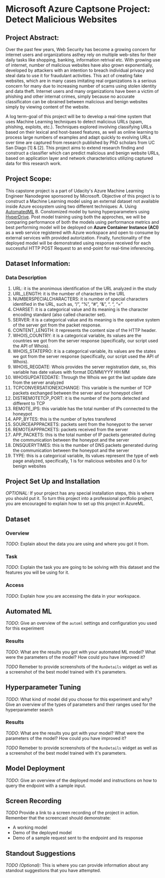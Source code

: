 # Microsoft Azure Captsone Project: Detect Malicious Websites

## Project Abstract: 

Over the past few years, Web Security has become a growing concern for internet users and organizations asthey rely on multiple web-sites for their daily tasks like shopping, banking, information retrival etc. With growing use of internet, number of malicious websites have also grown exponentially, developed by attackers with an intention to breach individual privacy and steal data to use it for fraudulant activities. This act of creating fake websites, which are in many cases imitating real organizations is a serious concern for many due to increasing number of scams using stolen identity and data theft. Internet users and many organizations have been a victim of phishing and other internat crimes, simply because no accurate classificaton can be obrained between malicious and benign websites simply by viewing content of the website.

A log term-goal of this project will be to develop a real-time system that uses Machine Learning techniques to detect malicious URLs (spam, phishing, exploits, etc.). Techniques explored involving classifying URLs based on their lexical and host-based features, as well as online learning to process large numbers of examples and adapt quickly to evolving URLs over time are captured from research published by PhD scholars from UC San Diago [1] & [2]. This project aims to extend research finding and construct a classifier which can predict malicious and benign website URLs, based on application layer and network characteristics utilizing captured data for this research work.

## Project Scope:

This capstone project is a part of Udacity's Azure Machine Learning Engineer Nanodegree sponsored by Microsoft. Objective of this project is to construct a Machine Learning model using an external dataset not available inside Azure ecosystem using two different techniques: A. Using [AutomatedML](https://docs.microsoft.com/en-us/azure/machine-learning/concept-automated-ml) B. Constomized model by tuning hyperparameters using [HyperDrive](https://docs.microsoft.com/en-us/python/api/azureml-train-core/azureml.train.hyperdrive?view=azure-ml-py). Post model training using both the approches, we will be comparing performance of both the models using performance metrics and best performing model will be deployed on **Azure Container Instance (ACI)** as a web service registered with Azure workspace and open to consume by external services with provided autorization. Finally, functionality of the deployed model will be demonstrated using response received for each successful HTTP POST Request to an end-point for real-time inferencing.

## Dataset Information:

### Data Description

1. URL: it is the anonimous identification of the URL analyzed in the study
2. URL_LENGTH: it is the number of characters in the URL
3. NUMBERSPECIALCHARACTERS: it is number of special characters identified in the URL, such as, “/”, “%”, “#”, “&”, “. “, “=”
4. CHARSET: it is a categorical value and its meaning is the character encoding standard (also called character set).
5. SERVER: it is a categorical value and its meaning is the operative system of the server got from the packet response.
6. CONTENT_LENGTH: it represents the content size of the HTTP header.
7. WHOIS_COUNTRY: it is a categorical variable, its values are the countries we got from the server response (specifically, our script used the API of Whois).
8. WHOIS_STATEPRO: it is a categorical variable, its values are the states we got from the server response (specifically, our script used the API of Whois).
9. WHOIS_REGDATE: Whois provides the server registration date, so, this variable has date values with format DD/MM/YYY HH:MM
10. WHOISUPDATEDDATE: Through the Whois we got the last update date from the server analyzed
11. TCPCONVERSATIONEXCHANGE: This variable is the number of TCP packets exchanged between the server and our honeypot client
12. DISTREMOTETCP_PORT: it is the number of the ports detected and different to TCP
13. REMOTE_IPS: this variable has the total number of IPs connected to the honeypot
14. APP_BYTES: this is the number of bytes transfered
15. SOURCEAPPPACKETS: packets sent from the honeypot to the server
16. REMOTEAPPPACKETS: packets received from the server
17. APP_PACKETS: this is the total number of IP packets generated during the communication between the honeypot and the server
18. DNSQUERYTIMES: this is the number of DNS packets generated during the communication between the honeypot and the server
19. TYPE: this is a categorical variable, its values represent the type of web page analyzed, specifically, 1 is for malicious websites and 0 is for benign websites


## Project Set Up and Installation
*OPTIONAL:* If your project has any special installation steps, this is where you should put it. To turn this project into a professional portfolio project, you are encouraged to explain how to set up this project in AzureML.

## Dataset

### Overview
*TODO*: Explain about the data you are using and where you got it from.

### Task
*TODO*: Explain the task you are going to be solving with this dataset and the features you will be using for it.

### Access
*TODO*: Explain how you are accessing the data in your workspace.

## Automated ML
*TODO*: Give an overview of the `automl` settings and configuration you used for this experiment

### Results
*TODO*: What are the results you got with your automated ML model? What were the parameters of the model? How could you have improved it?

*TODO* Remeber to provide screenshots of the `RunDetails` widget as well as a screenshot of the best model trained with it's parameters.

## Hyperparameter Tuning
*TODO*: What kind of model did you choose for this experiment and why? Give an overview of the types of parameters and their ranges used for the hyperparameter search


### Results
*TODO*: What are the results you got with your model? What were the parameters of the model? How could you have improved it?

*TODO* Remeber to provide screenshots of the `RunDetails` widget as well as a screenshot of the best model trained with it's parameters.

## Model Deployment
*TODO*: Give an overview of the deployed model and instructions on how to query the endpoint with a sample input.

## Screen Recording
*TODO* Provide a link to a screen recording of the project in action. Remember that the screencast should demonstrate:
- A working model
- Demo of the deployed  model
- Demo of a sample request sent to the endpoint and its response

## Standout Suggestions
*TODO (Optional):* This is where you can provide information about any standout suggestions that you have attempted.
